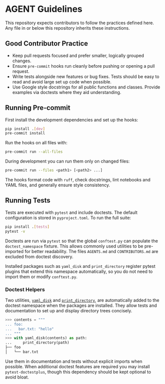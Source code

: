 # AGENT Guidelines

This repository expects contributors to follow the practices defined here. Any file in or below this
repository inherits these instructions.

## Good Contributor Practice

- Keep pull requests focused and prefer smaller, logically grouped changes.
- Ensure `pre-commit` hooks run cleanly before pushing or opening a pull request.
- Write tests alongside new features or bug fixes. Tests should be easy to read and avoid large
    set up code when possible.
- Use Google style docstrings for all public functions and classes. Provide examples via doctests
    where they aid understanding.

## Running Pre‑commit

First install the development dependencies and set up the hooks:

```bash
pip install .[dev]
pre-commit install
```

Run the hooks on all files with:

```bash
pre-commit run --all-files
```

During development you can run them only on changed files:

```bash
pre-commit run --files <path1> [<path2> ...]
```

The hooks format code with `ruff`, check docstrings, lint notebooks and YAML files, and generally
ensure style consistency.

## Running Tests

Tests are executed with `pytest` and include doctests. The default configuration is stored in
`pyproject.toml`. To run the full suite:

```bash
pip install .[tests]
pytest -v
```

Doctests are run via `pytest` so that the global `conftest.py` can populate the
`doctest_namespace` fixture. This allows commonly used utilities to be
pre-imported for better readability. The files `AGENTS.md` and `CONTRIBUTORS.md`
are excluded from doctest discovery.

Installed packages such as `yaml_disk` and `print_directory` register pytest
plugins that extend this namespace automatically, so you do not need to import
them or modify `conftest.py`.

### Doctest Helpers

Two utilities, [`yaml_disk`](https://github.com/mmcdermott/yaml_to_disk) and
[`print_directory`](https://github.com/mmcdermott/pretty-print-directory), are automatically added
to the doctest namespace when the packages are installed. They allow tests and documentation to set
up and display directory trees concisely.

```python
>>> contents = """
... foo:
...   bar.txt: "hello"
... """
>>> with yaml_disk(contents) as path:
...     print_directory(path)
├── foo
│   └── bar.txt
```

Use them in documentation and tests without explicit imports when possible. When additional doctest
features are required you may install `pytest-doctestplus`, though this dependency should be kept
optional to avoid bloat.
